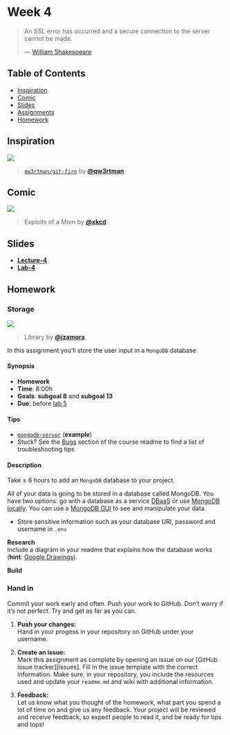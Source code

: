 # Week 4

> An SSL error has occurred and a secure connection to the server
> cannot be made.
>
> — [William Shakespeare][quote-author]

## Table of Contents

*   [Inspiration](#inspiration)
*   [Comic](#comic)
*   [Slides](#slides)
*   [Assignments](#assignments)
*   [Homework](#homework)

## Inspiration

[![][inspiration-cover]][inspiration-link]

> [`qw3rtman/git-fire`][inspiration-link] by
> [**@qw3rtman**][inspiration-author].

## Comic

[![][comic-cover]][comic-link]

> Exploits of a Mom by [**@xkcd**][comic-author].

## Slides
*   [**Lecture-4**][slides-lecture]
*   [**Lab-4**][slides-lab]

## Homework

### Storage

[![][storage-cover]][storage-cover-source]

> Library by [**@jzamora**][storage-cover-author].

In this assignment you’ll store the user input in a `MongoDB` database.

#### Synopsis

*   **Homework**
*   **Time**: 8:00h
*   **Goals**: **subgoal 8** and **subgoal 13**
*   **Due**: before [lab 5][w5lab]

#### Tips

*   [`mongodb-server`](examples/mongodb-server)
    (**example**)
*   Stuck?  See the [Bugs][] section of the course readme to find a list of
    troubleshooting tips

#### Description

Take ± 6 hours to add an `MongoDB` database to your project.

All of your data is going to be stored in a database called MongoDB. You have two options: go with a database as a service [DBaaS](https://www.mongodb.com/cloud/atlas) or use [MongoDB locally](https://docs.mongodb.com/manual/tutorial/install-mongodb-on-os-x/). You can use a [MongoDB GUI](https://www.mongodb.com/products/compass) to see and manipulate your data.

* Store sensitive information such as your database URI, password and username in `.env`

**Research**  
Include a diagram in your readme that explains how the database works
(**hint**: [Google Drawings][drawings]).

**Build**

### Hand in

Commit your work early and often.
Push your work to GitHub.
Don’t worry if it’s not perfect.
Try and get as far as you can.

1. **Push your changes:**  
Hand in your progess in your repository on GitHub under your username.

1. **Create an issue:**  
Mark this assignment as complete by opening an issue on our [GitHub issue tracker][issues]. Fill in the issue template with the correct information. Make sure, in your repository, you include the resources used and update your `readme.md` and wiki with additional information.

3. **Feedback:**  
Let us know what you thought of the homework, what part you spend a lot of time on and give us any feedback. Your project will be reviewed and receive feedback, so expect people to read it, and be ready for tips and tops!

[slides-lecture]: https://docs.google.com/presentation/d/1kN7TLs3_wbZykrM0BK7mQlofaXXSOq-BgsqsugUgh7Q/edit?usp=sharing

[slides-lab]: https://docs.google.com/presentation/d/1FqZ08Yf5IL6kCUjKO53VrWoipsn4foXQAFerjrmHRp8/edit?usp=sharing

[bugs]: readme.md#bugs

[quote-author]: https://twitter.com/shatterfront/status/816065700577972224

[inspiration-cover]: assets/images/git-fire.jpg

[inspiration-link]: https://github.com/qw3rtman/git-fire

[inspiration-author]: https://github.com/qw3rtman

[comic-cover]: https://imgs.xkcd.com/comics/exploits_of_a_mom.png

[comic-link]: https://xkcd.com/327/

[comic-author]: https://xkcd.com

[storage-cover]: https://images.unsplash.com/photo-1495741545814-2d7f4d75ea09?ixlib=rb-1.2.1&auto=format&fit=crop&w=1000&q=80

[storage-cover-source]: https://unsplash.com/photos/GWOTvo3qq7U

[storage-cover-author]: https://unsplash.com/@jzamora

[w5lab]: week-5.md#lab

[drawings]: https://docs.google.com/drawings